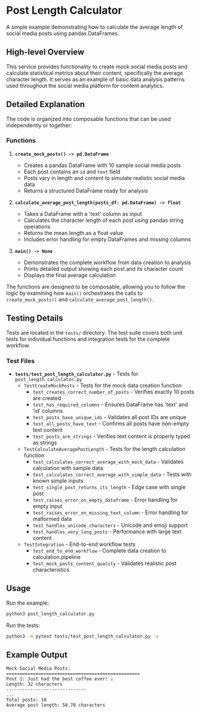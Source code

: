 # Post Length Calculator

A simple example demonstrating how to calculate the average length of social media posts using pandas DataFrames.

## High-level Overview

This service provides functionality to create mock social media posts and calculate statistical metrics about their content, specifically the average character length. It serves as an example of basic data analysis patterns used throughout the social media platform for content analytics.

## Detailed Explanation

The code is organized into composable functions that can be used independently or together:

### Functions

1. **`create_mock_posts() -> pd.DataFrame`**
   - Creates a pandas DataFrame with 10 sample social media posts
   - Each post contains an `id` and `text` field
   - Posts vary in length and content to simulate realistic social media data
   - Returns a structured DataFrame ready for analysis

2. **`calculate_average_post_length(posts_df: pd.DataFrame) -> float`**
   - Takes a DataFrame with a 'text' column as input
   - Calculates the character length of each post using pandas string operations
   - Returns the mean length as a float value
   - Includes error handling for empty DataFrames and missing columns

3. **`main() -> None`**
   - Demonstrates the complete workflow from data creation to analysis
   - Prints detailed output showing each post and its character count
   - Displays the final average calculation

The functions are designed to be composable, allowing you to follow the logic by examining how `main()` orchestrates the calls to `create_mock_posts()` and `calculate_average_post_length()`.

## Testing Details

Tests are located in the `tests/` directory. The test suite covers both unit tests for individual functions and integration tests for the complete workflow.

### Test Files

- **`tests/test_post_length_calculator.py`** - Tests for `post_length_calculator.py`
  - `TestCreateMockPosts` - Tests for the mock data creation function
    - `test_creates_correct_number_of_posts` - Verifies exactly 10 posts are created
    - `test_has_required_columns` - Ensures DataFrame has 'text' and 'id' columns
    - `test_posts_have_unique_ids` - Validates all post IDs are unique
    - `test_all_posts_have_text` - Confirms all posts have non-empty text content
    - `test_posts_are_strings` - Verifies text content is properly typed as strings
  - `TestCalculateAveragePostLength` - Tests for the length calculation function
    - `test_calculates_correct_average_with_mock_data` - Validates calculation with sample data
    - `test_calculates_correct_average_with_simple_data` - Tests with known simple inputs
    - `test_single_post_returns_its_length` - Edge case with single post
    - `test_raises_error_on_empty_dataframe` - Error handling for empty input
    - `test_raises_error_on_missing_text_column` - Error handling for malformed data
    - `test_handles_unicode_characters` - Unicode and emoji support
    - `test_handles_very_long_posts` - Performance with large text content
  - `TestIntegration` - End-to-end workflow tests
    - `test_end_to_end_workflow` - Complete data creation to calculation pipeline
    - `test_mock_posts_content_quality` - Validates realistic post characteristics

## Usage

Run the example:
```bash
python3 post_length_calculator.py
```

Run the tests:
```bash
python3 -m pytest tests/test_post_length_calculator.py -v
```

## Example Output

```
Mock Social Media Posts:
==================================================
Post 1: Just had the best coffee ever! ☕
Length: 32 characters
------------------------------
...
Total posts: 10
Average post length: 58.70 characters
```